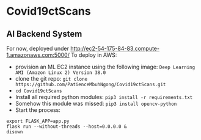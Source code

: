 # Covid19ctScans

## AI Backend System

For now, deployed under http://ec2-54-175-84-83.compute-1.amazonaws.com:5000/
To deploy in AWS:
- provision an ML EC2 instance using the following image: `Deep Learning AMI (Amazon Linux 2) Version 38.0`
- clone the git repo: `git clone https://github.com/PatienceMbuhNgong/Covid19ctScans.git`
- `cd Covid19ctScans`
- Install all required python modules: `pip3 install -r requirements.txt`
- Somehow this module was missed: `pip3 install opencv-python`
- Start the process:
```
export FLASK_APP=app.py
flask run --without-threads --host=0.0.0.0 &
disown
```

